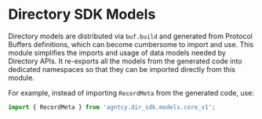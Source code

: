 # Directory SDK Models

Directory models are distributed via `buf.build` and generated from Protocol Buffers definitions,
which can become cumbersome to import and use.
This module simplifies the imports and usage of data models needed by Directory APIs.
It re-exports all the models from the generated code into dedicated namespaces so that they can be imported directly from this module.

For example, instead of importing `RecordMeta` from the generated code, use:

```js
import { RecordMeta } from 'agntcy.dir_sdk.models.core_v1';
```
